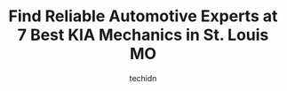 ---
layout: ampstory
image: https://images.unsplash.com/photo-1574524096791-2ae09c406788?ixlib=rb-4.0.3&ixid=MnwxMjA3fDB8MHxwaG90by1wYWdlfHx8fGVufDB8fHx8&auto=format&fit=crop&w=640&h=853&q=80
author: techidn
featured: false
description: Looking for reliable and skilled KIA Mechanic in St. Louis MO, USA? Your search ends here with the 7 best KIA Mechanic in town. With their expertise and commitment to delivering exceptional 
title: Find Reliable Automotive Experts at 7 Best KIA Mechanics in St. Louis MO
cover:
   title: Find Reliable Automotive Experts at 7 Best KIA Mechanics in St. Louis MO
   subtitle: Rickpate
   background: https://images.unsplash.com/photo-1574524096791-2ae09c406788?ixlib=rb-4.0.3&ixid=MnwxMjA3fDB8MHxwaG90by1wYWdlfHx8fGVufDB8fHx8&auto=format&fit=crop&w=640&h=853&q=80

pages: 
 - layout: thirds
   top: <h1>#1 Fairway Automotive</h1>
   bottom: "<p>They took the time to LISTEN so they could address my issues, had excellent communication, and did the work right. You are working with a mechanic, someone who knows cars</p>"
   background: https://www.knot35.com/toplist/wp-content/uploads/2023/06/best-kia-mechanic-1-in-st-louis-mo-1685837051.png
   backgroundblur: true
 - layout: thirds
   top: <h1>#2 Steve Schmitt Kia</h1>
   bottom: "<p>11655 New Halls Ferry Road, Florissant, MO 63033, United States</p>"
   background: https://www.knot35.com/toplist/wp-content/uploads/2023/06/best-kia-mechanic-2-in-st-louis-mo-1685837052.jpeg
   cta:
      link: https://www.knot35.com/toplist/find-reliable-automotive-experts-at-7-best-kia-mechanics-in-st-louis-mo/
      text: Find Reliable Automotive Experts at 7 Best KIA Mechanics in St. Louis MO
 - layout: thirds
   top: <h1>#3 Fitzz Service Inc.</h1>
   bottom: "<p>9625 S Broadway, St. Louis, MO 63125, United States</p>"
   background: https://www.knot35.com/toplist/wp-content/uploads/2023/06/best-kia-mechanic-3-in-st-louis-mo-1685837052.png
   cta:
      link: https://www.knot35.com/toplist/find-reliable-automotive-experts-at-7-best-kia-mechanics-in-st-louis-mo/
      text: Find Reliable Automotive Experts at 7 Best KIA Mechanics in St. Louis MO
 - layout: thirds
   top: <h1>#4 Columbia Auto Repair</h1>
   bottom: "<p>5335 Southwest Ave, St. Louis, MO 63139, United States</p>"
   background: https://images.unsplash.com/photo-1515405295579-ba7b45403062?ixlib=rb-4.0.3&ixid=MnwxMjA3fDB8MHxwaG90by1wYWdlfHx8fGVufDB8fHx8&auto=format&fit=crop&w=640&h=853&q=80
   cta:
      link: https://www.knot35.com/toplist/find-reliable-automotive-experts-at-7-best-kia-mechanics-in-st-louis-mo/
      text: Find Reliable Automotive Experts at 7 Best KIA Mechanics in St. Louis MO
 - layout: thirds
   top: <h1>#5 Quick Stop Auto Repair & Tire</h1>
   bottom: "<p>4701 Gravois Ave, St. Louis, MO 63116, United States</p>"
   background: https://images.unsplash.com/photo-1496096265110-f83ad7f96608?ixlib=rb-4.0.3&ixid=MnwxMjA3fDB8MHxwaG90by1wYWdlfHx8fGVufDB8fHx8&auto=format&fit=crop&w=640&h=853&q=80
   cta:
      link: https://www.knot35.com/toplist/find-reliable-automotive-experts-at-7-best-kia-mechanics-in-st-louis-mo/
      text: Find Reliable Automotive Experts at 7 Best KIA Mechanics in St. Louis MO
 - layout: thirds
   top: <h1>#6 Hartmanns Towing & Auto Body</h1>
   bottom: "<p>6615 Olive Blvd #2645, St. Louis, MO 63130, United States</p>"
   background: https://images.unsplash.com/photo-1518640467707-6811f4a6ab73?ixlib=rb-4.0.3&ixid=MnwxMjA3fDB8MHxwaG90by1wYWdlfHx8fGVufDB8fHx8&auto=format&fit=crop&w=640&h=853&q=80
   cta:
      link: https://www.knot35.com/toplist/find-reliable-automotive-experts-at-7-best-kia-mechanics-in-st-louis-mo/
      text: Find Reliable Automotive Experts at 7 Best KIA Mechanics in St. Louis MO
 - layout: thirds
   top: <h1>#7 Central Auto Body Rebuilders, Inc.</h1>
   bottom: "<p>3130 S Big Bend Blvd, St. Louis, MO 63143, United States</p>"
   background: https://images.unsplash.com/photo-1561679660-d00ee1e0dc8e?ixlib=rb-4.0.3&ixid=MnwxMjA3fDB8MHxwaG90by1wYWdlfHx8fGVufDB8fHx8&auto=format&fit=crop&w=640&h=853&q=80
   cta:
      link: https://www.knot35.com/toplist/find-reliable-automotive-experts-at-7-best-kia-mechanics-in-st-louis-mo/
      text: Find Reliable Automotive Experts at 7 Best KIA Mechanics in St. Louis MO
 - layout: thirds
   middle: Continue reading...
   background: https://images.unsplash.com/photo-1599422314077-f4dfdaa4cd09?ixlib=rb-4.0.3&ixid=MnwxMjA3fDB8MHxwaG90by1wYWdlfHx8fGVufDB8fHx8&auto=format&fit=crop&w=640&h=853&q=80
   cta:
      link: https://www.knot35.com/toplist/find-reliable-automotive-experts-at-7-best-kia-mechanics-in-st-louis-mo/
      text: Find Reliable Automotive Experts at 7 Best KIA Mechanics in St. Louis MO
      
---